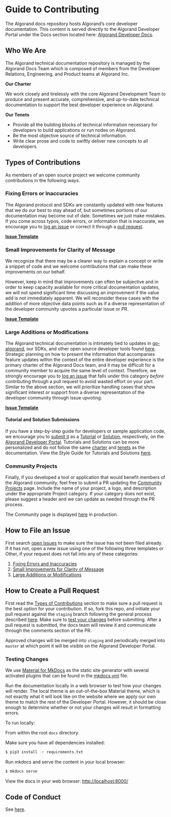 
# Guide to Contributing

The Algorand docs repository hosts Algorand’s core developer documentation. This content is served directly to the Algorand Developer Portal under the Docs section located here: [Algorand Developer Docs](https://developer.algorand.org/docs/). 

## Who We Are

The Algorand technical documentation repository is managed by the Algorand Docs Team which is composed of members from the Developer Relations, Engineering, and Product teams at Algorand Inc.

<a id="charter"></a>**Our Charter**

We work closely and tirelessly with the core Algorand Development Team to produce and present accurate, comprehensive, and up-to-date technical documentation to support the best developer experience on Algorand.

<a id="tenets"></a>**Our Tenets**

* Provide all the building blocks of technical information necessary for developers to build applications or run nodes on Algorand.
* Be the most objective source of technical information. 
* Write clear prose and code to swiftly deliver new concepts to all developers.

## Types of Contributions
As members of an open source project we welcome community contributions in the following ways.

### Fixing Errors or Inaccuracies
The Algorand protocol and SDKs are constantly updated with new features that we do our best to stay ahead of, but sometimes portions of our documentation may become out of date. Sometimes we just make mistakes. If you come across typos, code errors, or information that is inaccurate, we encourage you to [log an issue](#how-to-file-an-issue) or correct it through a [pull request](#how-to-create-a-pull-request).

[**Issue Template**](https://github.com/algorand/docs/issues/new?assignees=&labels=minor+update&template=fixing-errors-or-inaccuracies.md&title=)

### Small Improvements for Clarity of Message
We recognize that there may be a clearer way to explain a concept or write a snippet of code and we welcome contributions that can make these improvements on our behalf. 

However, keep in mind that improvements can often be subjective and in order to keep capacity available for more critical documentation updates, we will not spend significant time discussing an improvement if the value add is not immediately apparent. We will reconsider these cases with the addition of more objective data points such as if a diverse representation of the developer community upvotes a particular issue or PR.  

[**Issue Template**](https://github.com/algorand/docs/issues/new?assignees=&labels=&template=small-improvements-for-clarity-of-message.md&title=)

### Large Additions or Modifications
The Algorand technical documentation is intimately tied to updates in [go-algorand](https://github.com/algorand/go-algorand), our SDKs, and other open source developer tools found [here](https://github.com/algorand). Strategic planning on how to present the information that accompanies feature updates within the context of the entire developer experience is the primary charter of the Algorand Docs team, and it may be difficult for a community member to acquire the same level of context. Therefore, we strongly encourage you to [log an issue](#how-to-file-an-issue) that falls under this category _before_ contributing through a pull request to avoid wasted effort on your part. Similar to the above section, we will prioritize handling cases that show significant interest or support from a diverse representation of the developer community through issue upvoting. 

[**Issue Template**](https://github.com/algorand/docs/issues/new?assignees=&labels=&template=large-additions-or-modifications.md&title=)

#### Tutorial and Solution Submissions
If you have a step-by-step guide for developers or sample application code, we encourage you to [submit it](https://developer.algorand.org/pages/submissions/) as a [Tutorial](https://developer.algorand.org/tutorials/) or [Solution](https://developer.algorand.org/solutions/), respectively, on the [Algorand Developer Portal](https://developer.algorand.org/). Tutorials and Solutions can be more personalized and do not follow the same [charter](#charter) and [tenets](#tenets) as the documentation. View the Style Guide for Tutorials and Solutions [here](https://developer.algorand.org/pages/style-guide).

### Community Projects
Finally, if you developed a tool or application that would benefit members of the Algorand community, feel free to submit a PR updating the [Community Projects](./docs/community.md) page. Include the name of your project, a logo, and description under the appropriate Project category.  If your category does not exist, please suggest a header and we can update as needed through the PR process. 

The Community page is displayed [here](https://developer.algorand.org/docs/community/) in production.

## How to File an Issue
First search [open issues](https://github.com/algorand/docs/issues) to make sure the issue has not been filed already. If it has not, open a new issue using one of the following three templates or Other, if your request does not fall into any of these categories:

1. [Fixing Errors and Inaccuracies](https://github.com/algorand/docs/issues/new?assignees=&labels=minor+update&template=fixing-errors-or-inaccuracies.md&title=)
2. [Small Improvements for Clarity of Message](https://github.com/algorand/docs/issues/new?assignees=&labels=&template=large-additions-or-modifications.md&title=)
3. [Large Additions or Modifications](https://github.com/algorand/docs/issues/new?assignees=&labels=&template=large-additions-or-modifications.md&title=)


## How to Create a Pull Request

First read the [Types of Contributions](#types-of-contributions) section to make sure a pull request is the best option for your contribution. If so, fork this repo, and initiate your pull request against the `staging` branch following the general process described [here](https://help.github.com/en/github/collaborating-with-issues-and-pull-requests/creating-a-pull-request-from-a-fork). Make sure to [test your changes](#testing-changes) before submitting. After a pull request is submitted, the docs team will review it and communicate through the comments section of the PR. 

Approved changes will be merged into `staging` and periodically merged into `master` at which point it will be visible on the Algorand Developer Portal. 

### Testing Changes

We use [Material for MkDocs](https://squidfunk.github.io/mkdocs-material/) as the static site generator with several activated plugins that can be found in the [mkdocs.yml](./mkdocs.yml) file.

Run the documentation locally in a web browser to test how your changes will render. The local theme is an out-of-the-box Material theme, which is not exactly what it will look like on the website where we apply our own theme to match the rest of the Developer Portal. However, it should be close enough to determine whether or not your changes will result in formatting errors.

To run locally:

From within the root `docs` directory.

Make sure you have all dependencies installed:

```bash
$ pip3 install -r requirements.txt
```

Run mkdocs and serve the content in your local browser:

```bash
$ mkdocs serve
```

View the docs in your web browser: [http://localhost:8000/](http://localhost:8000/)



## Code of Conduct
 
 See [here](./CODE_OF_CONDUCT.md).


